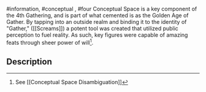 #information, #conceptual , #four
Conceptual Space is a key component of the 4th Gathering, and is part of what cemented is as the Golden Age of Gather. By tapping into an outside realm and binding it to the identity of "Gather," ([[Screams]]) a potent tool was created that utilized public perception to fuel reality. As such, key figures were capable of amazing feats through sheer power of will[^1]. 

## Description

[^1]: See [[Conceptual Space Disambiguation]]